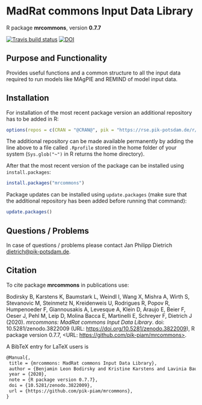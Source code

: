# MadRat commons Input Data Library

R package **mrcommons**, version **0.7.7**

[![Travis build status](https://travis-ci.com/pik-piam/mrcommons.svg?branch=master)](https://travis-ci.com/pik-piam/mrcommons) [![DOI](https://zenodo.org/badge/DOI/10.5281/zenodo.3822009.svg)](https://doi.org/10.5281/zenodo.3822009) 

## Purpose and Functionality

Provides useful functions and a common structure to all the input data required to run models like MAgPIE and REMIND
    of model input data.


## Installation

For installation of the most recent package version an additional repository has to be added in R:

```r
options(repos = c(CRAN = "@CRAN@", pik = "https://rse.pik-potsdam.de/r/packages"))
```
The additional repository can be made available permanently by adding the line above to a file called `.Rprofile` stored in the home folder of your system (`Sys.glob("~")` in R returns the home directory).

After that the most recent version of the package can be installed using `install.packages`:

```r 
install.packages("mrcommons")
```

Package updates can be installed using `update.packages` (make sure that the additional repository has been added before running that command):

```r 
update.packages()
```

## Questions / Problems

In case of questions / problems please contact Jan Philipp Dietrich <dietrich@pik-potsdam.de>.

## Citation

To cite package **mrcommons** in publications use:

Bodirsky B, Karstens K, Baumstark L, Weindl I, Wang X, Mishra A, Wirth S, Stevanovic M, Steinmetz N, Kreidenweis U, Rodrigues R, Popov R, Humpenoeder F, Giannousakis A,
Levesque A, Klein D, Araujo E, Beier F, Oeser J, Pehl M, Leip D, Molina Bacca E, Martinelli E, Schreyer F, Dietrich J (2020). _mrcommons: MadRat commons Input Data
Library_. doi: 10.5281/zenodo.3822009 (URL: https://doi.org/10.5281/zenodo.3822009), R package version 0.7.7, <URL: https://github.com/pik-piam/mrcommons>.

A BibTeX entry for LaTeX users is

 ```latex
@Manual{,
  title = {mrcommons: MadRat commons Input Data Library},
  author = {Benjamin Leon Bodirsky and Kristine Karstens and Lavinia Baumstark and Isabelle Weindl and Xiaoxi Wang and Abhijeet Mishra and Stephen Wirth and Mishko Stevanovic and Nele Steinmetz and Ulrich Kreidenweis and Renato Rodrigues and Roman Popov and Florian Humpenoeder and Anastasis Giannousakis and Antoine Levesque and David Klein and Ewerton Araujo and Felicitas Beier and Julian Oeser and Michaja Pehl and Debbora Leip and Edna {Molina Bacca} and Eleonora Martinelli and Felix Schreyer and Jan Philipp Dietrich},
  year = {2020},
  note = {R package version 0.7.7},
  doi = {10.5281/zenodo.3822009},
  url = {https://github.com/pik-piam/mrcommons},
}
```

